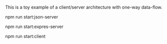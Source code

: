 This is a toy example of a client/server architecture with one-way data-flow.

npm run start:json-server

npm run start:expres-server

npm run start:client
